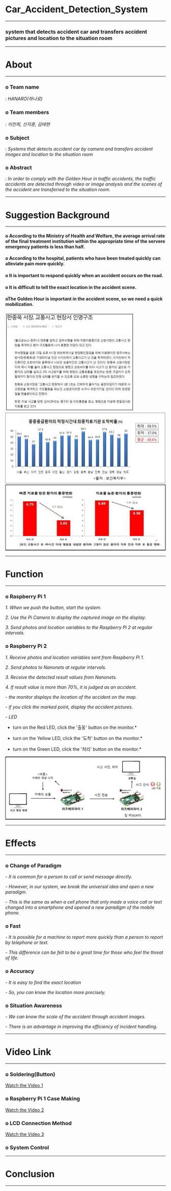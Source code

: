 # Car_Accident_Detection_System
----------------------------------------------------------------------------------------------------------------------------------------
### system that detects accident car and transfers accident pictures and location to the situation room



----------------------------------------------------------------------------------------------------------------------------------------
 # About
 ---------------------------------------------------------------------------------------------------------------------------------------
 ### o Team name
 
*: HANARO(하나로)*
 
 ### o Team members
 
 *: 이찬희, 신지훈, 김태현*
 
 ### o Subject
 
 *: Systems that detects accident car by camera and transfers accident images and location to the situation room*
 
 ### o Abstract
 
*: In order to comply with the Golden Hour in traffic accidents, the traffic accidents are detected through video or image analysis and the scenes of the accident are transferred to the situation room.*

 ---------------------------------------------------------------------------------------------------------------------------------------
 # Suggestion Background
 ---------------------------------------------------------------------------------------------------------------------------------------

#### o According to the Ministry of Health and Welfare, the average arrival rate of the final treatment institution within the appropriate time of the servere emergency patients is less than half.
 #### o According to the hospital, patients who have been treated quickly can alleviate pain more quickly. 
 #### o It is important to respond quickly when an accident occurs on the road.
 #### o It is difficult to tell the exact location in the accident scene.
 #### oThe Golden Hour is important in the accident scene, so we need a quick mobilization.

![Suggestion 1](https://github.com/jihoonsin/Car_Accident_Detection_System/blob/master/suggestion1.jpg)
![Suggestion 2](https://github.com/jihoonsin/Car_Accident_Detection_System/blob/master/suggestion2.jpg)
![Suggestion 3](https://github.com/jihoonsin/Car_Accident_Detection_System/blob/master/suggestion3.jpg)

---------------------------------------------------------------------------------------------------------------------------------------
 # Function
---------------------------------------------------------------------------------------------------------------------------------------

### o Raspberry Pi 1
*1. When we push the button, start the system.*

*2. Use the Pi Camera to display the captured image on the display.*

*3. Send photos and location variables to the Raspberry Pi 2 at regular intervals.*

### o Raspberry Pi 2

*1. Receive photos and location variables sent from Raspberry Pi 1.*

*2. Send photos to Nanonets at regular intervals.*

*3. Receive the detected result values from Nanonets.*

*4. If result value is more than 70%, it is judged as an accident.*

*- the monitor displays the location of the accident on the map.*

*- if you click the marked point, display the accident pictures.*

*- LED*

* turn on the Red LED, click the '출동' button on the monitor.*

* turn on the Yellow LED, click the '도착' button on the monitor.*

* turn on the Green LED, click the '처리' button on the monitor.*
      
![System Flow](https://github.com/jihoonsin/Car_Accident_Detection_System/blob/master/system_flow.jpg)

---------------------------------------------------------------------------------------------------------------------------------------
# Effects
---------------------------------------------------------------------------------------------------------------------------------------

### o Change of Paradigm

*- It is common for a person to call or send message directly.*

*- However, in our system, we break the universal idea and open a new paradigm.*

*- This is the same as when a cell phone that only made a voice call or text changed into a smartphone and opened a new paradigm of the mobile phone.*

### o Fast

*- It is possible for a machine to report more quickly than a person to report by telephone or text.*

*- This difference can be felt to be a great time for those who feel the threat of life.*

### o Accuracy

*- It is easy to find the exact location*

*- So, you can know the location more precisely.*
 
### o Situation Awareness

*- We can know the scale of the accident through accident images.*

*- There is an advantage in improving the efficiency of incident handling.*
 
 

---------------------------------------------------------------------------------------------------------------------------------------
# Video Link
---------------------------------------------------------------------------------------------------------------------------------------

### o Soldering(Button)
[Watch the Video 1](https://www.youtube.com/watch?v=9d2xdspRXdA&feature=youtu.be)

### o Raspberry Pi 1 Case Making
[Watch the Video 2](https://www.youtube.com/watch?v=ifxCiW4i114&feature=youtu.be)

### o LCD Connection Method
[Watch the Video 3](https://www.youtube.com/watch?v=sOUA0RG7VCg&feature=youtu.be)

### o System Control


---------------------------------------------------------------------------------------------------------------------------------------
# Conclusion
---------------------------------------------------------------------------------------------------------------------------------------
 
 

